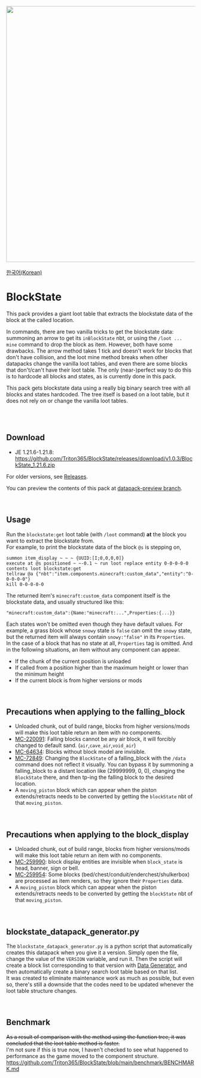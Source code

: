 <img src="https://user-images.githubusercontent.com/93764565/224527804-182f2369-8739-428b-8d2c-56ed234983e0.gif" width="682"><br>
<br>
[한국어(Korean)](https://github.com/Triton365/BlockState/blob/main/README_KR.md)<br>

# BlockState
This pack provides a giant loot table that extracts the blockstate data of the block at the called location.

In commands, there are two vanilla tricks to get the blockstate data: summoning an arrow to get its `inBlockState` nbt, or using the `/loot ... mine` command to drop the block as item. However, both have some drawbacks. The arrow method takes 1 tick and doesn't work for blocks that don't have collision, and the loot mine method breaks when other datapacks change the vanilla loot tables, and even there are some blocks that don't/can't have their loot table. The only (near-)perfect way to do this is to hardcode all blocks and states, as is currently done in this pack.

This pack gets blockstate data using a really big binary search tree with all blocks and states hardcoded. The tree itself is based on a loot table, but it does not rely on or change the vanilla loot tables.

<br><br>

## Download
- JE 1.21.6-1.21.8: <https://github.com/Triton365/BlockState/releases/download/v1.0.3/BlockState_1.21.6.zip>


For older versions, see [Releases](https://github.com/Triton365/BlockState/releases).

You can preview the contents of this pack at [datapack-preview branch](https://github.com/Triton365/BlockState/tree/datapack-preview).
<br><br><br>

## Usage
Run the `blockstate:get` loot table (with `/loot` command) **at** the block you want to extract the blockstate from.<br>
For example, to print the blockstate data of the block `@s` is stepping on,<br>
```mcfunction
summon item_display ~ ~ ~ {UUID:[I;0,0,0,0]}
execute at @s positioned ~ ~-0.1 ~ run loot replace entity 0-0-0-0-0 contents loot blockstate:get
tellraw @a {"nbt":"item.components.minecraft:custom_data","entity":"0-0-0-0-0"}
kill 0-0-0-0-0
```
The returned item's `minecraft:custom_data` component itself is the blockstate data, and usually structured like this:<br>
```
"minecraft:custom_data":{Name:"minecraft:...",Properties:{...}}
```
Each states won't be omitted even though they have default values. For example, a grass block whose `snowy` state is `false` can omit the `snowy` state, but the returned item will always contain `snowy:"false"` in its `Properties`.<br>
In the case of a block that has no state at all, `Properties` tag is omitted. And in the following situations, an item without any component can appear.
- If the chunk of the current position is unloaded
- If called from a position higher than the maximum height or lower than the minimum height
- If the current block is from higher versions or mods
<br><br><br>

## Precautions when applying to the falling_block
- Unloaded chunk, out of build range, blocks from higher versions/mods will make this loot table return an item with no components.
- [MC-220091](https://bugs.mojang.com/browse/MC-220091): Falling blocks cannot be any air block, it will forcibly changed to default sand. (`air`,`cave_air`,`void_air`)
- [MC-64634](https://bugs.mojang.com/browse/MC-64634): Blocks without block model are invisible.
- [MC-72849](https://bugs.mojang.com/browse/MC-72849): Changing the `BlockState` of a falling_block with the `/data` command does not reflect it visually. You can bypass it by summoning a falling_block to a distant location like (29999999, 0, 0), changing the `BlockState` there, and then tp-ing the falling block to the desired location.
- A `moving_piston` block which can appear when the piston extends/retracts needs to be converted by getting the `blockState` nbt of that `moving_piston`.
<br><br><br>

## Precautions when applying to the block_display
- Unloaded chunk, out of build range, blocks from higher versions/mods will make this loot table return an item with no components.
- [MC-259990](https://bugs.mojang.com/browse/MC-259990): block display entities are invisible when `block_state` is head, banner, sign or bell.
- [MC-259954](https://bugs.mojang.com/browse/MC-259954): Some blocks (bed/chest/conduit/enderchest/shulkerbox) are processed as item renders, so they ignore their `Properties` data.
- A `moving_piston` block which can appear when the piston extends/retracts needs to be converted by getting the `blockState` nbt of that `moving_piston`.
<br><br><br>

## blockstate_datapack_generator.py
The `blockstate_datapack_generator.py` is a python script that automatically creates this datapack when you give it a version. Simply open the file, change the value of the `VERSION` variable, and run it. Then the script will create a block list corresponding to that version with [Data Generator](https://minecraft.wiki/w/Tutorial:Running_the_data_generator), and then automatically create a binary search loot table based on that list.<br>
It was created to eliminate maintenance work as much as possible, but even so, there's still a downside that the codes need to be updated whenever the loot table structure changes.<br>
<br><br>

## Benchmark
~~As a result of comparison with the method using the function tree, it was concluded that the loot table method is faster.~~<br>
I'm not sure if this is true now, I haven't checked to see what happened to performance as the game moved to the component structure.<br>
<https://github.com/Triton365/BlockState/blob/main/benchmark/BENCHMARK.md><br>
<br><br>
